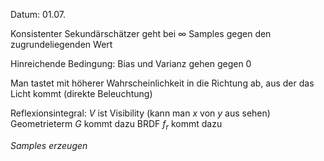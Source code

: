 Datum: 01.07.

Konsistenter Sekundärschätzer geht bei $\infty$ Samples gegen den zugrundeliegenden Wert

Hinreichende Bedingung: Bias und Varianz gehen gegen 0

Man tastet mit höherer Wahrscheinlichkeit in die Richtung ab, aus der das Licht kommt (direkte Beleuchtung)

Reflexionsintegral: $V$ ist Visibility (kann man $x$ von $y$ aus sehen)
Geometrieterm $G$ kommt dazu
BRDF $f_{r}$ kommt dazu


*Samples erzeugen*

